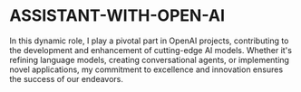 # ASSISTANT-WITH-OPEN-AI
In this dynamic role, I play a pivotal part in OpenAI projects, contributing to the development and enhancement of cutting-edge AI models. Whether it's refining language models, creating conversational agents, or implementing novel applications, my commitment to excellence and innovation ensures the success of our endeavors.
